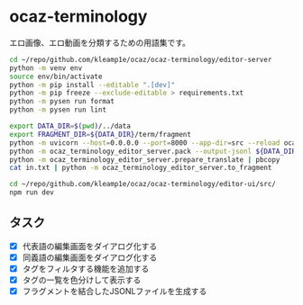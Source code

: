 # ocaz-terminology

エロ画像、エロ動画を分類するための用語集です。

```sh
cd ~/repo/github.com/kleamp1e/ocaz/ocaz-terminology/editor-server
python -m venv env
source env/bin/activate
python -m pip install --editable ".[dev]"
python -m pip freeze --exclude-editable > requirements.txt
python -m pysen run format
python -m pysen run lint

export DATA_DIR=$(pwd)/../data
export FRAGMENT_DIR=${DATA_DIR}/term/fragment
python -m uvicorn --host=0.0.0.0 --port=8000 --app-dir=src --reload ocaz_terminology_editor_server.server:app
python -m ocaz_terminology_editor_server.pack --output-jsonl ${DATA_DIR}/term/latest.jsonl
python -m ocaz_terminology_editor_server.prepare_translate | pbcopy
cat in.txt | python -m ocaz_terminology_editor_server.to_fragment
```

```sh
cd ~/repo/github.com/kleamp1e/ocaz/ocaz-terminology/editor-ui/src/
npm run dev
```

## タスク

* [x] 代表語の編集画面をダイアログ化する
* [x] 同義語の編集画面をダイアログ化する
* [x] タグをフィルタする機能を追加する
* [x] タグの一覧を色分けして表示する
* [x] フラグメントを結合したJSONLファイルを生成する
